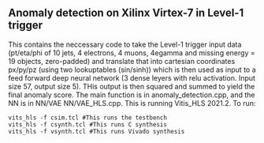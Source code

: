 ## Anomaly detection on Xilinx Virtex-7 in Level-1 trigger

This contains the neccessary code to take the Level-1 trigger input data (pt/eta/phi of 10 jets, 4 electrons, 4 muons, 4egamma and missing energy = 19 objects, zero-padded) and translate that into cartesian coordinates px/py/pz (using two lookuptables (sin/sinh)) which is then used as input to a feed forward deep neural network (3 dense leyers with relu activation. Input size 57, output size 5). THis output is then squared and summed to yield the final anomaly score. The main function is in anomaly_detection.cpp, and the NN is in NN/VAE NN/VAE_HLS.cpp.
This is running Vitis_HLS 2021.2. To run:
```
vits_hls -f csim.tcl #This runs the testbench
vits_hls -f csynth.tcl #This runs C synthesis
vits_hls -f vsynth.tcl #This runs Vivado synthesis
```